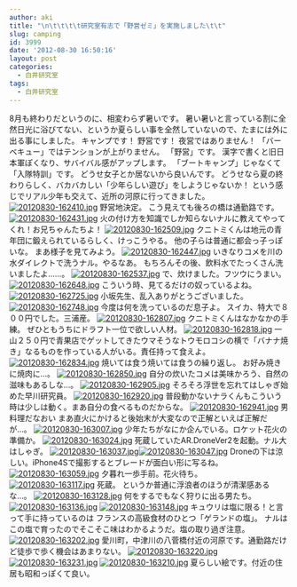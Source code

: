 ```yaml
---
author: aki
title: "\n\t\t\t\t研究室有志で「野営ゼミ」を実施しました\t\t"
slug: camping
id: 3999
date: '2012-08-30 16:50:16'
layout: post
categories:
  - 白井研究室
tags:
  - 白井研究室
---
```


8月も終わりだというのに、相変わらず暑いです。 暑い暑いと言っている割に全然日光に浴びてない、というか夏らしい事を全然していないので、たまには外に出る事にしました。 キャンプです！ 野営です！ 夜営ではありません！ 「バーベキュー」ではテンションが上がりません。 「野営」です。 漢字で書くと旧日本軍ぽくなり、サバイバル感がアップします。 「ブートキャンプ」じゃなくて「入隊特訓」です。 どうせ女子とか居ないから良いんです。 どうせなら夏の終わりらしく、バカバカしい「少年らしい遊び」をしようじゃないか！ という感じでリアル少年も交えて、近所の河原に行ってきました。 [![20120830-162410.jpg](http://aki.shirai.as/wp-content/uploads/2012/08/20120830-162410.jpg)](http://aki.shirai.as/wp-content/uploads/2012/08/20120830-162410.jpg) 野営地決定。 こう見えても後ろの橋は通勤路です。 [![20120830-162431.jpg](http://aki.shirai.as/wp-content/uploads/2012/08/20120830-162431.jpg)](http://aki.shirai.as/wp-content/uploads/2012/08/20120830-162431.jpg) 火の付け方を知識でしか知らないナルに教えてやってくれ！お兄ちゃんたちよ！ [![20120830-162509.jpg](http://aki.shirai.as/wp-content/uploads/2012/08/20120830-162509.jpg)](http://aki.shirai.as/wp-content/uploads/2012/08/20120830-162509.jpg) クニトミくんは地元の青年団に鍛えられているらしく、けっこうやる。 他の子らは普通に都会っ子っぽいな。 まあ様子を見てみよう。 [![20120830-162447.jpg](http://aki.shirai.as/wp-content/uploads/2012/08/20120830-162447.jpg)](http://aki.shirai.as/wp-content/uploads/2012/08/20120830-162447.jpg) いきなりコメを川の水ダイレクトで洗うナル。やるなあ。 もちろんその後、飲料水でたっくさん洗いましたよ……。 [![20120830-162537.jpg](http://aki.shirai.as/wp-content/uploads/2012/08/20120830-162537.jpg)](http://aki.shirai.as/wp-content/uploads/2012/08/20120830-162537.jpg) で、炊けました。フツウにうまい。 [![20120830-162648.jpg](http://aki.shirai.as/wp-content/uploads/2012/08/20120830-162648.jpg)](http://aki.shirai.as/wp-content/uploads/2012/08/20120830-162648.jpg) こういう時、見てるだけの奴っているよね。 [![20120830-162725.jpg](http://aki.shirai.as/wp-content/uploads/2012/08/20120830-162725.jpg)](http://aki.shirai.as/wp-content/uploads/2012/08/20120830-162725.jpg) 小坂先生、乱入ありがとうございました。 [![20120830-162748.jpg](http://aki.shirai.as/wp-content/uploads/2012/08/20120830-162748.jpg)](http://aki.shirai.as/wp-content/uploads/2012/08/20120830-162748.jpg) 今度は何を洗っているのだ息子よ。 スイカ、特大で８００円でした。三浦産。 [![20120830-162807.jpg](http://aki.shirai.as/wp-content/uploads/2012/08/20120830-162807.jpg)](http://aki.shirai.as/wp-content/uploads/2012/08/20120830-162807.jpg) クニトミくんはなかなかの手練。 ぜひともうちにドラフト一位で欲しい人材。 [![20120830-162818.jpg](http://aki.shirai.as/wp-content/uploads/2012/08/20120830-162818.jpg)](http://aki.shirai.as/wp-content/uploads/2012/08/20120830-162818.jpg) 一山２５０円で青果店でゲットしてきたウマそうなトウモロコシの横で「バナナ焼き」なるものを作っている人がいる。責任持って食えよ。 [![20120830-162834.jpg](http://aki.shirai.as/wp-content/uploads/2012/08/20120830-162834.jpg)](http://aki.shirai.as/wp-content/uploads/2012/08/20120830-162834.jpg) 焼いては食う焼いては食うの繰り返し。 お好み焼きに焼肉に…。 [![20120830-162850.jpg](http://aki.shirai.as/wp-content/uploads/2012/08/20120830-162850.jpg)](http://aki.shirai.as/wp-content/uploads/2012/08/20120830-162850.jpg) 自分の炊いたコメは美味かろう、自然の滋味もあるしな…。 [![20120830-162905.jpg](http://aki.shirai.as/wp-content/uploads/2012/08/20120830-162905.jpg)](http://aki.shirai.as/wp-content/uploads/2012/08/20120830-162905.jpg) そろそろ浮世を忘れてはしゃぎ始めた早川研究員。 [![20120830-162920.jpg](http://aki.shirai.as/wp-content/uploads/2012/08/20120830-162920.jpg)](http://aki.shirai.as/wp-content/uploads/2012/08/20120830-162920.jpg) 普段動かないナラくんもこういう時は少しは動く。まあ自分の食べるものだからな。 [![20120830-162941.jpg](http://aki.shirai.as/wp-content/uploads/2012/08/20120830-162941.jpg)](http://aki.shirai.as/wp-content/uploads/2012/08/20120830-162941.jpg) 男料理だなおい まあ直火にかけると後始末が大変なので正解といえば正解だが…。 [![20120830-163007.jpg](http://aki.shirai.as/wp-content/uploads/2012/08/20120830-163007.jpg)](http://aki.shirai.as/wp-content/uploads/2012/08/20120830-163007.jpg) 少年たちがなにか企んでいる。ロケット花火の準備か。 [![20120830-163024.jpg](http://aki.shirai.as/wp-content/uploads/2012/08/20120830-163024.jpg)](http://aki.shirai.as/wp-content/uploads/2012/08/20120830-163024.jpg) 死蔵していたAR.DroneVer2を起動。ナル大はしゃぎ。 [![20120830-163037.jpg](http://aki.shirai.as/wp-content/uploads/2012/08/20120830-163037.jpg)](http://aki.shirai.as/wp-content/uploads/2012/08/20120830-163037.jpg)[![20120830-163047.jpg](http://aki.shirai.as/wp-content/uploads/2012/08/20120830-163047.jpg)](http://aki.shirai.as/wp-content/uploads/2012/08/20120830-163047.jpg) Droneの下は涼しい。iPhone4Sで撮影するとブレードが面白い形に写るね。 [![20120830-163059.jpg](http://aki.shirai.as/wp-content/uploads/2012/08/20120830-163059.jpg)](http://aki.shirai.as/wp-content/uploads/2012/08/20120830-163059.jpg) 夕暮れ一歩手前。花火待ち。 [![20120830-163117.jpg](http://aki.shirai.as/wp-content/uploads/2012/08/20120830-163117.jpg)](http://aki.shirai.as/wp-content/uploads/2012/08/20120830-163117.jpg) 死蔵。 というか普通に浮浪者のほうが清潔感あるな…。 [![20120830-163128.jpg](http://aki.shirai.as/wp-content/uploads/2012/08/20120830-163128.jpg)](http://aki.shirai.as/wp-content/uploads/2012/08/20120830-163128.jpg) 何をするでもなく狩りに出る男たち。 [![20120830-163136.jpg](http://aki.shirai.as/wp-content/uploads/2012/08/20120830-163136.jpg)](http://aki.shirai.as/wp-content/uploads/2012/08/20120830-163136.jpg) [![20120830-163148.jpg](http://aki.shirai.as/wp-content/uploads/2012/08/20120830-163148.jpg)](http://aki.shirai.as/wp-content/uploads/2012/08/20120830-163148.jpg) キュウリは塩に限る！と言って手に持っているのは フランスの高級食材のひとつ「ゲランドの塩」。 ナルはこの塩で育ったのでそこそこ味はわかるようだ。塩の取り過ぎ注意。 [![20120830-163202.jpg](http://aki.shirai.as/wp-content/uploads/2012/08/20120830-163202.jpg)](http://aki.shirai.as/wp-content/uploads/2012/08/20120830-163202.jpg) 愛川町，中津川の八菅橋付近の河原です。通勤路だけど徒歩で歩く機会はあまりない。 [![20120830-163220.jpg](http://aki.shirai.as/wp-content/uploads/2012/08/20120830-163220.jpg)](http://aki.shirai.as/wp-content/uploads/2012/08/20120830-163220.jpg) [![20120830-163231.jpg](http://aki.shirai.as/wp-content/uploads/2012/08/20120830-163231.jpg)](http://aki.shirai.as/wp-content/uploads/2012/08/20120830-163231.jpg) [![20120830-163210.jpg](http://aki.shirai.as/wp-content/uploads/2012/08/20120830-163210.jpg)](http://aki.shirai.as/wp-content/uploads/2012/08/20120830-163210.jpg) 夏らしい絵です。付近の住居も昭和っぽくて良い。